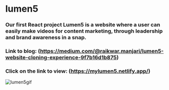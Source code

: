# lumen5

### Our first React project Lumen5 is a website where a user can easily make videos for content marketing, through leadership and brand awareness in a snap.
### Link to blog: (https://medium.com/@raikwar.manjari/lumen5-website-cloning-experience-9f7b16d1b875)
### Click on the link to view: (https://mylumen5.netlify.app/)

![lumen5gif](https://user-images.githubusercontent.com/97456472/181441279-1987dbbe-c6ae-43e3-8dd0-e273119e5fae.gif)
